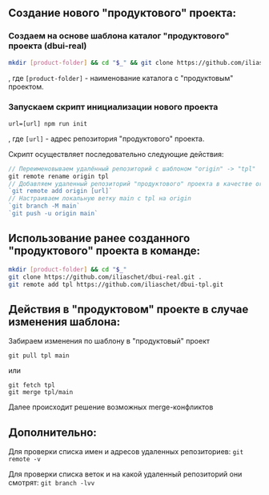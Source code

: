 ## Создание нового "продуктового" проекта:

### Создаем на основе шаблона каталог "продуктового" проекта (dbui-real)

```sh
mkdir [product-folder] && cd "$_" && git clone https://github.com/iliaschet/dbui-tpl.git .
```

, где `[product-folder]` - наименование каталога с "продуктовым" проектом.

### Запускаем скрипт инициализации нового проекта

`url=[url] npm run init`

, где `[url]` - адрес репозитория "продуктового" проекта.

Скрипт осуществляет последовательно следующие действия:

```javascript
// Переименовываем удалённый репозиторий с шаблоном "origin" -> "tpl"
git remote rename origin tpl
// Добавляем удаленный репозиторий "продуктового" проекта в качестве origin
`git remote add origin [url]`
// Настраиваем локальную ветку main с tpl на origin
`git branch -M main`
`git push -u origin main`
```

## Использование ранее созданного "продуктового" проекта в команде:

```sh
mkdir [product-folder] && cd "$_"
git clone https://github.com/iliaschet/dbui-real.git .
git remote add tpl https://github.com/iliaschet/dbui-tpl.git
```

## Действия в "продуктовом" проекте в случае изменения шаблона:

Забираем изменения по шаблону в "продуктовый" проект

```
git pull tpl main
```

или 

```
git fetch tpl
git merge tpl/main
```

Далее происходит решение возможных merge-конфликтов

## Дополнительно:

Для проверки списка имен и адресов удаленных репозиториев:
`git remote -v`

Для проверки списка веток и на какой удаленный репозиторий они смотрят:
`git branch -lvv`
